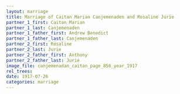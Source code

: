 ```yaml
---
layout: marriage
title: Marriage of Caitan Marian Canjemenaden and Rosaline Jurie
partner_1_first: Caitan Marian
partner_1_last: Canjemenaden
partner_1_father_first: Andrew Benedict
partner_1_father_last: Canjemenaden
partner_2_first: Rosaline
partner_2_last: Jurie
partner_2_father_first: Anthony
partner_2_father_last: Jurie
image_file: canjemenadan_caitan_page_856_year_1917
rel_trees:
date: 1917-07-26
categories: marriage
---
```


